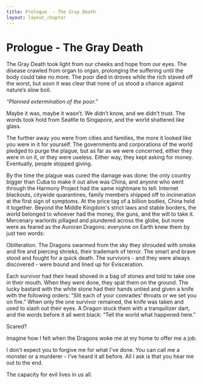 ```yaml
---
title: Prologue  - The Gray Death
layout: layout_chapter
---
```


# Prologue - The Gray Death

The Gray Death took light from our cheeks and hope from our eyes. The disease crawled from organ to organ, prolonging the suffering until the body could take no more. The poor died in droves while the rich staved off the worst, but soon it was clear that none of us stood a chance against nature’s slow boil.

*“Planned extermination of the poor.”*

Maybe it was, maybe it wasn’t. We didn’t know, and we didn’t trust. The words took hold from Seattle to Singapore, and the world shattered like glass.

The further away you were from cities and families, the more it looked like you were in it for yourself. The governments and corporations of the world pledged to purge the plague, but as far as we were concerned, either they were in on it, or they were useless. Either way, they kept asking for money. Eventually, people stopped giving.

By the time the plague was cured the damage was done: the only country bigger than Cuba to make it out alive was China, and anyone who went through the Harmony Project had the same nightmare to tell: Internet blackouts, citywide quarantines, family members shipped off to incineration at the first sign of symptoms. At the price tag of a billion bodies, China held it together. Beyond the Middle Kingdom's strict laws and stable borders, the world belonged to whoever had the money, the guns, and the will to take it. Mercenary warlords pillaged and plundered across the globe, but none were as feared as the Auroran Dragons: everyone on Earth knew them by just two words:

Obliteration. The Dragons swarmed from the sky they shrouded with smoke and fire and piercing shrieks, their trademark of terror. The smart and brave stood and fought for a quick death. The survivors - and they were always discovered - were bound and lined up for Evisceration.

Each survivor had their head shoved in a bag of stones and told to take one in their mouth. When they were done, they spat them on the ground. The lucky bastard with the white stone had their hands untied and given a knife with the following orders: “Slit each of your comrades’ throats or we set you on fire.” When only the one survivor remained, the knife was taken and used to slash out their eyes. A Dragon stuck them with a tranquilizer dart, and the words before it all went black: “Tell the world what happened here.”

Scared?

Imagine how I felt when the Dragons woke me at my home to offer me a job.

I don't expect you to forgive me for what I've done. You can call me a monster or a murderer - I've heard it all before. All I ask is that you hear me out to the end.

The capacity for evil lives in us all.